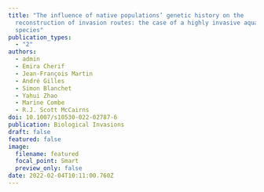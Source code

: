 ```yaml
---
title: "The influence of native populations’ genetic history on the
  reconstruction of invasion routes: the case of a highly invasive aquatic
  species"
publication_types:
  - "2"
authors:
  - admin
  - Emira Cherif
  - Jean-François Martin
  - André Gilles
  - Simon Blanchet
  - Yahui Zhao
  - Marine Combe
  - R.J. Scott McCairns
doi: 10.1007/s10530-022-02787-6
publication: Biological Invasions
draft: false
featured: false
image:
  filename: featured
  focal_point: Smart
  preview_only: false
date: 2022-02-04T10:11:00.760Z
---
```

